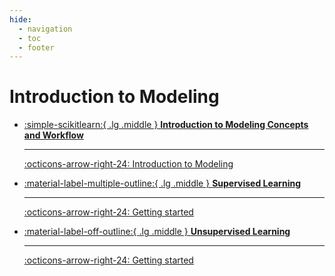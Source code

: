 ```yaml
---
hide:
  - navigation
  - toc
  - footer
---
```

# Introduction to Modeling

<div class="grid cards" markdown>


-   [:simple-scikitlearn:{ .lg .middle } __Introduction to Modeling Concepts and Workflow__](modeling-concepts-workflow/index.md)

    ---

    [:octicons-arrow-right-24: Introduction to Modeling](modeling-concepts-workflow/modeling-intro.md)

-   [:material-label-multiple-outline:{ .lg .middle } __Supervised Learning__](supervised-learning/index.md)

    ---

    [:octicons-arrow-right-24: Getting started](supervised-learning/index.md)

-   [:material-label-off-outline:{ .lg .middle } __Unsupervised Learning__](unsupervised-learning/index.md)

    ---

    [:octicons-arrow-right-24: Getting started](unsupervised-learning/index.md)

</div>
